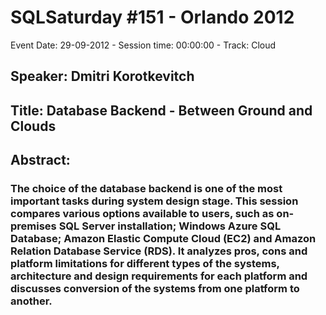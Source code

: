 # SQLSaturday #151 - Orlando 2012
Event Date: 29-09-2012 - Session time: 00:00:00 - Track: Cloud
## Speaker: Dmitri Korotkevitch
## Title: Database Backend - Between Ground and Clouds
## Abstract:
### The choice of the database backend is one of the most important tasks during system design stage. This session compares various options available to users, such as on-premises SQL Server installation; Windows Azure SQL Database; Amazon Elastic Compute Cloud (EC2) and Amazon Relation Database Service (RDS). It analyzes pros, cons and platform limitations for different types of the systems, architecture and design requirements for each platform and discusses conversion of the systems from one platform to another. 
